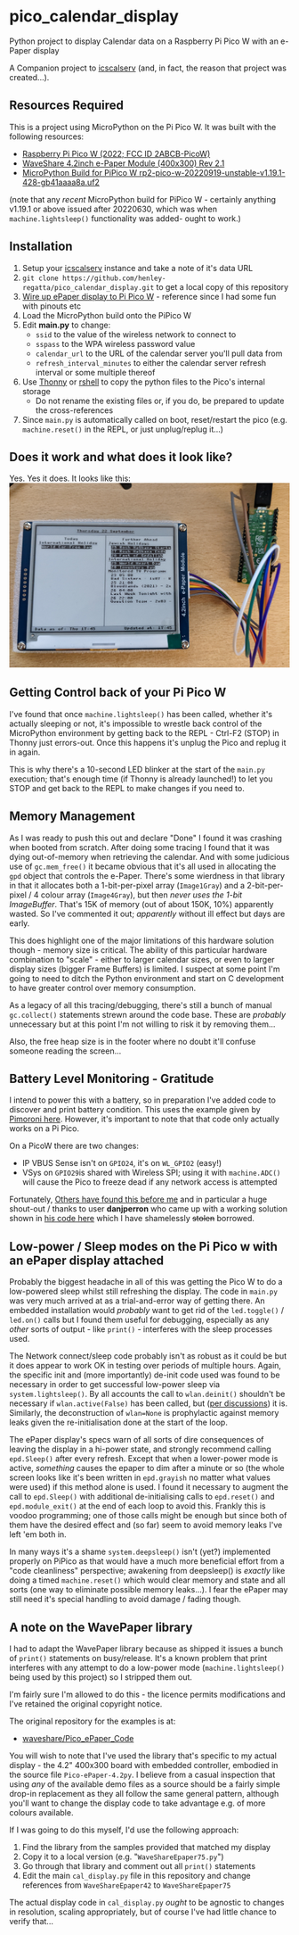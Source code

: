 # pico_calendar_display

Python project to display Calendar data on a Raspberry Pi Pico W with an
e-Paper display

A Companion project to
[icscalserv](https://github.com/henley-regatta/icscalserv) (and, in fact,
the reason that project was created...).

## Resources Required

This is a project using MicroPython on the Pi Pico W. It was built with
the following resources:

  * [Raspberry Pi Pico W (2022; FCC ID 2ABCB-PicoW)](https://www.raspberrypi.com/news/raspberry-pi-pico-w-your-6-iot-platform/)
  * [WaveShare 4.2inch e-Paper Module (400x300) Rev 2.1](https://www.waveshare.com/4.2inch-e-paper-module.htm)
  * [MicroPython Build for PiPico W rp2-pico-w-20220919-unstable-v1.19.1-428-gb41aaaa8a.uf2](https://micropython.org/resources/firmware/rp2-pico-w-20220919-unstable-v1.19.1-428-gb41aaaa8a.uf2)

(note that any _recent_ MicroPython build for PiPico W - certainly
anything v1.19.1 or above issued after 20220630, which was when
`machine.lightsleep()` functionality was added- ought to work.)

## Installation

  1. Setup your [icscalserv](https://github.com/henley-regatta/icscalserv) instance and take a note of it's data URL
  1. `git clone https://github.com/henley-regatta/pico_calendar_display.git` to get a local copy of this repository
  1. [Wire up ePaper display to Pi Pico W](https://www.guided-naafi.org//howto/2022/09/16/Wiring_ePaperToRasPiPicoW.html) - reference since I had some fun with pinouts etc
  1. Load the MicroPython build onto the PiPico W
  1. Edit **main.py** to change:
      * `ssid` to the value of the wireless network to connect to
      * `sspass` to the WPA wireless password value
      * `calendar_url` to the URL of the calendar server you'll pull data from
      * `refresh_interval_minutes` to either the calendar server refresh interval or some multiple thereof
  1. Use [Thonny](https://thonny.org/) or [rshell](https://github.com/dhylands/rshell) to copy the python files to the Pico's internal storage
      * Do not rename the existing files or, if you do, be prepared to update the cross-references
  1. Since `main.py` is automatically called on boot, reset/restart the pico (e.g. `machine.reset()` in the REPL, or just unplug/replug it...)

## Does it work and what does it look like?
Yes. Yes it does. It looks like this:
![Example of code running on bench showing current calendar data](/example_output.jpg)

## Getting Control back of your Pi Pico W

I've found that once `machine.lightsleep()` has been called, whether it's
actually sleeping or not, it's impossible to wrestle back control of the
MicroPython environment by getting back to the REPL - Ctrl-F2 (STOP) in
Thonny just errors-out. Once this happens it's unplug the Pico and replug
it in again.

This is why there's a 10-second LED blinker at the start of the `main.py`
execution; that's enough time (if Thonny is already launched!) to let you
STOP and get back to the REPL to make changes if you need to.

## Memory Management

As I was ready to push this out and declare "Done" I found it was crashing
when booted from scratch. After doing some tracing I found that it was
dying out-of-memory when retrieving the calendar. And with some judicious
use of `gc.mem_free()` it became obvious that it's all used in allocating
the `gpd` object that controls the e-Paper. There's some wierdness in that
library in that it allocates both a 1-bit-per-pixel array (`Image1Gray`)
and a 2-bit-per-pixel / 4 colour array (`Image4Gray`), but then _never
uses the 1-bit ImageBuffer_. That's 15K of memory (out of about 150K, 10%)
apparently wasted. So I've commented it out; _apparently_ without ill
effect but days are early.

This does highlight one of the major limitations of this hardware solution
though - memory size is critical. The ability of this particular hardware
combination to "scale" - either to larger calendar sizes, or even to
larger display sizes (bigger Frame Buffers) is limited. I suspect at some
point I'm going to need to ditch the Python environment and start on C
development to have greater control over memory consumption.

As a legacy of all this tracing/debugging, there's still a bunch of manual
`gc.collect()` statements strewn around the code base. These are
_probably_ unnecessary but at this point I'm not willing to risk it by
removing them...

Also, the free heap size is in the footer where no doubt it'll confuse
someone reading the screen...

## Battery Level Monitoring - Gratitude

I intend to power this with a battery, so in preparation I've added code
to discover and print battery condition. This uses the example given by
[Pimoroni
here](https://github.com/pimoroni/pimoroni-pico/blob/main/micropython/examples/pico_lipo_shim/battery_pico.py).
However, it's important to note that that code only actually works on a Pi
Pico.

On a PicoW there are two changes:

  * IP VBUS Sense isn't on `GPIO24`, it's on `WL_GPIO2` (easy!)
  * VSys on `GPIO29`is shared with Wireless SPI; using it with `machine.ADC()` will cause the Pico to freeze dead if any network access is attempted

Fortunately, [Others have found this before
me](https://forums.raspberrypi.com/viewtopic.php?p=2036743) and in
particular a huge shout-out / thanks to user **danjperron** who came up
with a working solution shown in [his code
here](https://github.com/danjperron/PicoWSolar/blob/main/mqtt_ds18B20.py)
which I have shamelessly ~~stolen~~ borrowed.

## Low-power / Sleep modes on the Pi Pico w with an ePaper display attached

Probably the biggest headache in all of this was getting the Pico W to do
a low-powered sleep whilst still refreshing the display. The code in
`main.py` was very much arrived at as a trial-and-error way of getting
there. An embedded installation would _probably_ want to get rid of the
`led.toggle()` / `led.on()` calls but I found them useful for debugging,
especially as any _other_ sorts of output - like `print()` - interferes
with the sleep processes used.

The Network connect/sleep code probably isn't as robust as it could be but
it does appear to work OK in testing over periods of multiple hours.
Again, the specific init and (more importantly) de-init code used was
found to be necessary in order to get successful low-power sleep via
`system.lightsleep()`. By all accounts the call to `wlan.deinit()`
shouldn't be necessary if `wlan.active(False)` has been called, but ([per
discussions](https://github.com/orgs/micropython/discussions/9135)) it is.
Similarly, the deconstruction of `wlan=None` is prophylactic against
memory leaks given the re-initialisation done at the start of the loop.

The ePaper display's specs warn of all sorts of dire consequences of
leaving the display in a hi-power state, and strongly recommend calling
`epd.Sleep()` after every refresh. Except that when a lower-power mode is
active, _something_ causes the epaper to dim after a minute or so (the
whole screen looks like it's been written in `epd.grayish` no matter what
values were used) if this method alone is used. I found it necessary to
augment the call to `epd.Sleep()` with additional de-initialising calls to
`epd.reset()` and `epd.module_exit()` at the end of each loop to avoid
this. Frankly this is voodoo programming; one of those calls might be
enough but since both of them have the desired effect and (so far) seem to
avoid memory leaks I've left 'em both in.

In many ways it's a shame `system.deepsleep()` isn't (yet?) implemented
properly on PiPico as that would have a much more beneficial effort from a
"code cleanliness" perspective; awakening from deepsleep() is _exactly_
like doing a timed `machine.reset()` which would clear memory and state
and all sorts (one way to eliminate possible memory leaks...). I fear the
ePaper may still need it's special handling to avoid damage / fading
though.

## A note on the WavePaper library

I had to adapt the WavePaper library because as shipped it issues a bunch
of `print()` statements on busy/release. It's a known problem that print
interferes with any attempt to do a low-power mode (`machine.lightsleep()`
being used by this project) so I stripped them out.

I'm fairly sure I'm allowed to do this - the licence permits modifications
and I've retained the original copyright notice.

The original repository for the examples is at:
  * [waveshare/Pico_ePaper_Code](https://github.com/waveshare/Pico_ePaper_Code)

You will wish to note that I've used the library that's specific to my
actual display - the 4.2" 400x300 board with embedded controller, embodied
in the source file `Pico-ePaper-4.2py`. I believe from a casual inspection
that using _any_ of the available demo files as a source should be a
fairly simple drop-in replacement as they all follow the same general
pattern, although you'll want to change the display code to take advantage
e.g. of more colours available.

If I was going to do this myself, I'd use the following approach:

  1. Find the library from the samples provided that matched my display
  1. Copy it to a local version (e.g. "`WaveShareEpaper75.py`")
  1. Go through that library and comment out all `print()` statements
  1. Edit the main `cal_display.py` file in this repository and change references from `WaveShareEpaper42` to `WaveShareEpaper75`

The actual display code in `cal_display.py` _ought_ to be agnostic to
changes in resolution, scaling appropriately, but of course I've had
little chance to verify that...
